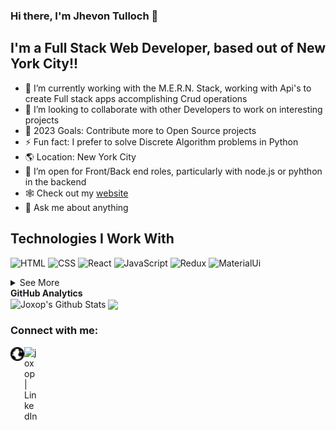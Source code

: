 ### Hi there, I'm Jhevon Tulloch 👋 

## I'm a Full Stack Web Developer, based out of New York City!!

- 🌱 I’m currently working with the M.E.R.N. Stack, working with Api's to create Full stack apps accomplishing Crud operations
- 👯 I’m looking to collaborate with other Developers to work on interesting projects
- 🥅 2023 Goals: Contribute more to Open Source projects
- ⚡ Fun fact: I prefer to solve Discrete Algorithm problems in Python
- 🌎 Location: New York City
- 🤔 I’m open for Front/Back end roles, particularly with node.js or pyhthon in the backend
- 🕸 Check out my [website]
- 💬 Ask me about anything


## Technologies I Work With

![HTML](https://img.shields.io/badge/HTML5-E34F26?style=for-the-badge&logo=html5&logoColor=white)
![CSS](https://img.shields.io/badge/CSS3-1572B6?style=for-the-badge&logo=css3&logoColor=white)
![React](https://img.shields.io/badge/React-20232A?style=for-the-badge&logo=react&logoColor=61DAFB)
![JavaScript](https://img.shields.io/badge/JavaScript-323330?style=for-the-badge&logo=javascript&logoColor=F7DF1E)
![Redux](https://img.shields.io/badge/Redux-593D88?style=for-the-badge&logo=redux&logoColor=white)
![MaterialUi](https://img.shields.io/badge/Material-UI-3776AB?style=for-the-badge&logo=material-ui&logoColor=white)


<details>
  <summary>See More</summary>

![JSON](https://img.shields.io/badge/json-5E5C5C?style=for-the-badge&logo=json&logoColor=white)
![NPM](https://img.shields.io/badge/npm-CB3837?style=for-the-badge&logo=npm&logoColor=white)
![Styled Components](https://img.shields.io/badge/styled--components-DB7093?style=for-the-badge&logo=styled-components&logoColor=white)
![Git](https://img.shields.io/badge/Git-F05032?style=for-the-badge&logo=git&logoColor=white)
![ESLint](https://img.shields.io/badge/eslint-3A33D1?style=for-the-badge&logo=eslint&logoColor=white)

  </details>    
  
  
<summary><b>GitHub Analytics</b></summary>
<img align="center" alt="Joxop's Github Stats" src="https://github-readme-stats.vercel.app/api?username=joxop&count_private=true&show_icons=true&hide_border=true&theme=tokyonight"/>
<img align="center" width="50%" src="https://github-readme-streak-stats.herokuapp.com/?user=joxop&count_private=true&langs_count=10&show_icons=true&locale=en&layout=compact&theme=tokyonight&line_height=0" />

### Connect with me:

[<img align="left" alt="minimalist" width="22px" src="https://raw.githubusercontent.com/iconic/open-iconic/master/svg/globe.svg" />][website]
[<img align="left" alt="joxop | LinkedIn" width="22px" src="https://cdn.jsdelivr.net/npm/simple-icons@v3/icons/linkedin.svg" />][linkedin]

<br />

  


[website]: https://mrjtullo.com
[linkedin]: https://linkedin.com/in/mrjtullo

